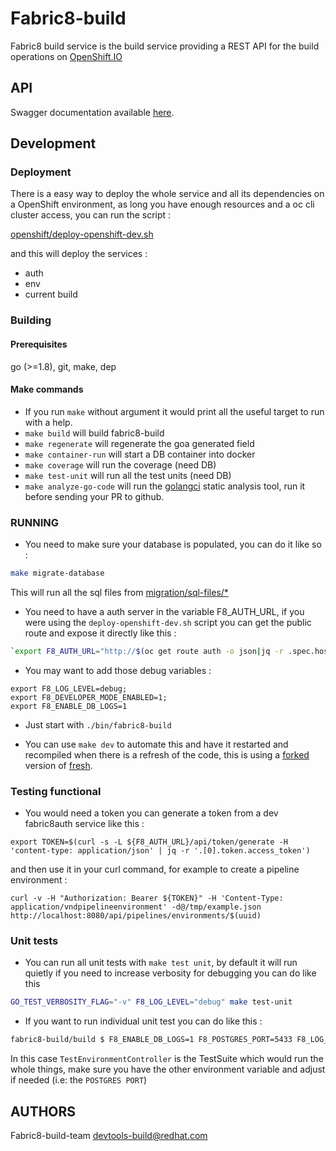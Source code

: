 Fabric8-build
=============

Fabric8 build service is the build service providing a REST API for the build operations on [OpenShift.IO](https://openshift.io)

API
---

Swagger documentation available [here](http://swagger.goa.design/?url=github.com%2Ffabric8-services%2Ffabric8-build%2Fdesign#/).

Development
-----------

### Deployment

There is a easy way to deploy the whole service and all its dependencies on a OpenShift environment, as long you have enough resources and a oc cli cluster access, you can run the script :

[openshift/deploy-openshift-dev.sh](openshift/deploy-openshift-dev.sh)

and this will deploy the services :

* auth
* env
* current build

### Building

#### Prerequisites

go (>=1.8), git, make, dep

#### Make commands

* If you run `make` without argument it would print all the useful target to run with a help.
* `make build` will build fabric8-build
* `make regenerate` will regenerate the goa generated field
* `make container-run` will start a DB container into docker
* `make coverage` will run the coverage (need DB)
* `make test-unit` will run all the test units  (need DB)
* `make analyze-go-code` will run the [golangci](https://github.com/golangci/golangci-lint) static analysis tool, run it before sending your PR to github.

### RUNNING

* You need to make sure your database is populated, you can do it like so :

```bash
make migrate-database
```

This will run all the sql files from [migration/sql-files/*](migration/sql-files/)

* You need to have a auth server in the variable F8_AUTH_URL, if you were using the `deploy-openshift-dev.sh` script you can get the public route and expose it directly like this :

```bash
`export F8_AUTH_URL="http://$(oc get route auth -o json|jq -r .spec.host)"`
```

* You may want to add those debug variables :

```shell
export F8_LOG_LEVEL=debug;
export F8_DEVELOPER_MODE_ENABLED=1;
export F8_ENABLE_DB_LOGS=1
```

* Just start with `./bin/fabric8-build`

* You can use `make dev` to automate this and have it restarted and recompiled when there is a refresh of the code, this is using a [forked](https://github.com/chmouel/fresh/) version of [fresh](https://github.com/pilu/fresh/).

### Testing functional

* You would need a token you can generate a token from a dev fabric8auth service like this :

```shell
export TOKEN=$(curl -s -L ${F8_AUTH_URL}/api/token/generate -H 'content-type: application/json' | jq -r '.[0].token.access_token')
```

and then use it in your curl command, for example to create a pipeline environment :

```shell
curl -v -H "Authorization: Bearer ${TOKEN}" -H 'Content-Type: application/vndpipelineenvironment' -d@/tmp/example.json http://localhost:8080/api/pipelines/environments/$(uuid)
```

### Unit tests

* You can run all unit tests with `make test unit`, by default it will run quietly if you need to increase verbosity for debugging you can do like this

```bash
GO_TEST_VERBOSITY_FLAG="-v" F8_LOG_LEVEL="debug" make test-unit
```

* If you want to run individual unit test you can do like this :

```bash
fabric8-build/build $ F8_ENABLE_DB_LOGS=1 F8_POSTGRES_PORT=5433 F8_LOG_LEVEL=1 F8_DEVELOPER_MODE_ENABLED=1 F8_RESOURCE_DATABASE=1 F8_RESOURCE_UNIT_TEST=1 go test -v -run TestEnvironmentController
```

In this case `TestEnvironmentController` is the TestSuite which would run the whole things, make sure you have the other environment variable and adjust if needed (i.e: the `POSTGRES PORT`)

AUTHORS
-------

Fabric8-build-team <devtools-build@redhat.com>
